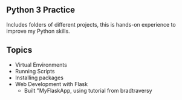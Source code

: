 ## Python 3 Practice
Includes folders of different projects, this is hands-on experience to improve my Python skills.

## Topics
* Virtual Environments
* Running Scripts
* Installing packages
* Web Development with Flask
  * Built "MyFlaskApp, using tutorial from bradtraversy


 
